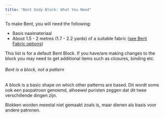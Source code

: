 ```yaml
---
title: "Bent body Block: What You Need"
---
```


To make Bent, you will need the following:

- Basis naaimateriaal
- About 1.5 - 2 metres (1.7 - 2.2 yards) of a suitable fabric ([see Bent Fabric options](/docs/patterns/bent/fabric/))

This list is for a default Bent Block. If you have/are making changes to the block you may need to get additional items such as closures, binding etc.

<Note>

###### Bent is a block, not a pattern

A block is a basic shape on which other patterns are based.
Dit wordt soms ook een paspatroon genoemd, alhoewel puristen zeggen dat dit twee verschillende dingen zijn.

Blokken worden meestal niet gemaakt zoals is, maar dienen als basis voor andere patronen.

</Note>
